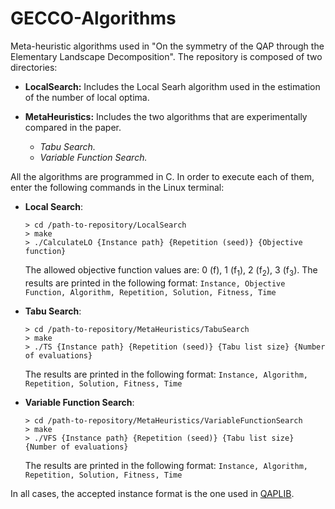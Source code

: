 # GECCO-Algorithms

Meta-heuristic algorithms used in "On the symmetry of the QAP through the Elementary Landscape Decomposition". The repository is composed of two directories:

- **LocalSearch:** Includes the Local Searh algorithm used in the estimation of the number of local optima.

- **MetaHeuristics:** Includes the two algorithms that are experimentally compared in the paper.
   - *Tabu Search.*
   - *Variable Function Search.*

All the algorithms are programmed in C. In order to execute each of them, enter the following commands in the Linux terminal:

- **Local Search**:
  ``` 
  > cd /path-to-repository/LocalSearch
  > make
  > ./CalculateLO {Instance path} {Repetition (seed)} {Objective function}
  ```
  The allowed objective function values are: 0 (f), 1 (f<sub>1</sub>), 2 (f<sub>2</sub>), 3 (f<sub>3</sub>). The results are printed in the following format:
  ``` Instance, Objective Function, Algorithm, Repetition, Solution, Fitness, Time ```
  
- **Tabu Search**:
  ``` 
  > cd /path-to-repository/MetaHeuristics/TabuSearch
  > make
  > ./TS {Instance path} {Repetition (seed)} {Tabu list size} {Number of evaluations}
  ```
  The results are printed in the following format:
  ``` Instance, Algorithm, Repetition, Solution, Fitness, Time ```

- **Variable Function Search**:
  ``` 
  > cd /path-to-repository/MetaHeuristics/VariableFunctionSearch
  > make
  > ./VFS {Instance path} {Repetition (seed)} {Tabu list size} {Number of evaluations}
  ```
  The results are printed in the following format:
  ``` Instance, Algorithm, Repetition, Solution, Fitness, Time ```
  
In all cases, the accepted instance format is the one used in [QAPLIB](https://www.opt.math.tugraz.at/qaplib/).
